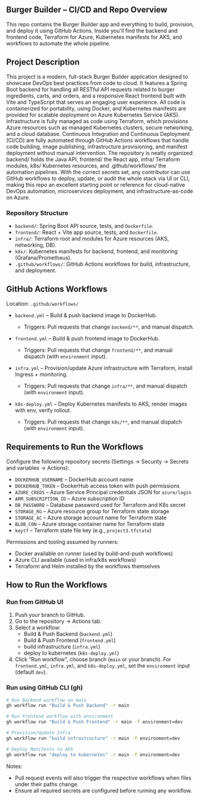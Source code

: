 ## Burger Builder – CI/CD and Repo Overview

This repo contains the Burger Builder app and everything to build, provision, and deploy it using GitHub Actions. Inside you'll find the backend and frontend code, Terraform for Azure, Kubernetes manifests for AKS, and workflows to automate the whole pipeline.

## Project Description

This project is a modern, full-stack Burger Builder application designed to showcase DevOps best practices from code to cloud. It features a Spring Boot backend for handling all RESTful API requests related to burger ingredients, carts, and orders, and a responsive React frontend built with Vite and TypeScript that serves an engaging user experience. All code is containerized for portability, using Docker, and Kubernetes manifests are provided for scalable deployment on Azure Kubernetes Service (AKS).
Infrastructure is fully managed as code using Terraform, which provisions Azure resources such as managed Kubernetes clusters, secure networking, and a cloud database. Continuous Integration and Continuous Deployment (CI/CD) are fully automated through GitHub Actions workflows that handle code building, image publishing, infrastructure provisioning, and manifest deployment without manual intervention.
The repository is neatly organized: backend/ holds the Java API, frontend/ the React app, infra/ Terraform modules, k8s/ Kubernetes resources, and .github/workflows/ the automation pipelines. With the correct secrets set, any contributor can use GitHub workflows to deploy, update, or audit the whole stack via UI or CLI, making this repo an excellent starting point or reference for cloud-native DevOps automation, microservices deployment, and infrastructure-as-code on Azure.

### Repository Structure
- `backend/`: Spring Boot API source, tests, and `Dockerfile`.
- `frontend/`: React + Vite app source, tests, and `Dockerfile`.
- `infra/`: Terraform root and modules for Azure resources (AKS, networking, DB).
- `k8s/`: Kubernetes manifests for backend, frontend, and monitoring (Grafana/Prometheus).
- `.github/workflows/`: GitHub Actions workflows for build, infrastructure, and deployment.


## GitHub Actions Workflows
Location: `.github/workflows/`

- `backend.yml` – Build & push backend image to DockerHub.
  - Triggers: Pull requests that change `backend/**`, and manual dispatch.

- `frontend.yml` – Build & push frontend image to DockerHub.
  - Triggers: Pull requests that change `frontend/**`, and manual dispatch (with `environment` input).

- `infra.yml` – Provision/update Azure infrastructure with Terraform, install Ingress + monitoring.
  - Triggers: Pull requests that change `infra/**`, and manual dispatch (with `environment` input).

- `k8s-deploy.yml` – Deploy Kubernetes manifests to AKS, render images with env, verify rollout.
  - Triggers: Pull requests that change `k8s/**`, and manual dispatch (with `environment` input).


## Requirements to Run the Workflows
Configure the following repository secrets (Settings → Security → Secrets and variables → Actions):
- `DOCKERHUB_USERNAME` – DockerHub account name
- `DOCKERHUB_TOKEN` – DockerHub access token with push permissions
- `AZURE_CREDS` – Azure Service Principal credentials JSON for `azure/login`
- `ARM_SUBSCRIPTION_ID` – Azure subscription ID
- `DB_PASSWORD` – Database password used for Terraform and K8s secret
- `STORAGE_RG` – Azure resource group for Terraform state storage
- `STORAGE_AC` – Azure storage account name for Terraform state
- `BLOB_CON` – Azure storage container name for Terraform state
- `keytf` – Terraform state file key (e.g., `project3.tfstate`)

Permissions and tooling assumed by runners:
- Docker available on runner (used by build-and-push workflows)
- Azure CLI available (used in infra/k8s workflows)
- Terraform and Helm installed by the workflows themselves


## How to Run the Workflows

### Run from GitHub UI
1. Push your branch to GitHub.
2. Go to the repository → Actions tab.
3. Select a workflow:
   - Build & Push Backend (`backend.yml`)
   - Build & Push Frontend (`frontend.yml`)
   - build infrastructure (`infra.yml`)
   - deploy to kubernetes (`k8s-deploy.yml`)
4. Click “Run workflow”, choose branch (`main` or your branch). For `frontend.yml`, `infra.yml`, and `k8s-deploy.yml`, set the `environment` input (default `dev`).

### Run using GitHub CLI (gh)
```bash
# Run Backend workflow on main
gh workflow run "Build & Push Backend" -r main

# Run Frontend workflow with environment
gh workflow run "Build & Push Frontend" -r main -f environment=dev

# Provision/Update Infra
gh workflow run "build infrastructure" -r main -f environment=dev

# Deploy Manifests to AKS
gh workflow run "deploy to kubernetes" -r main -f environment=dev
```

Notes:
- Pull request events will also trigger the respective workflows when files under their paths change.
- Ensure all required secrets are configured before running any workflow.